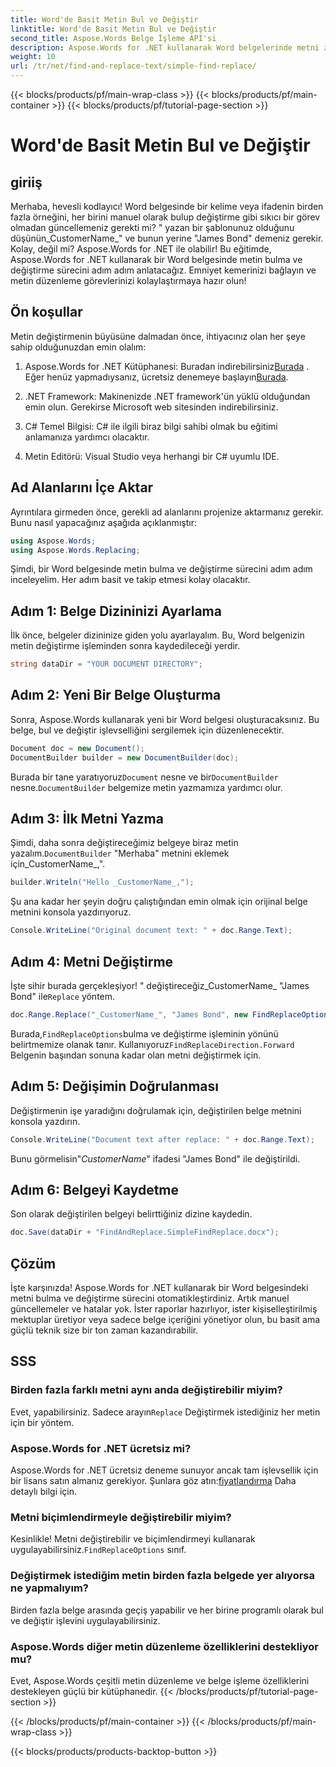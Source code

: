 ```yaml
---
title: Word'de Basit Metin Bul ve Değiştir
linktitle: Word'de Basit Metin Bul ve Değiştir
second_title: Aspose.Words Belge İşleme API'si
description: Aspose.Words for .NET kullanarak Word belgelerinde metni zahmetsizce nasıl bulacağınızı ve değiştireceğinizi öğrenin. Adım adım kılavuz dahildir.
weight: 10
url: /tr/net/find-and-replace-text/simple-find-replace/
---
```


{{< blocks/products/pf/main-wrap-class >}}
{{< blocks/products/pf/main-container >}}
{{< blocks/products/pf/tutorial-page-section >}}

# Word'de Basit Metin Bul ve Değiştir

## giriiş

Merhaba, hevesli kodlayıcı! Word belgesinde bir kelime veya ifadenin birden fazla örneğini, her birini manuel olarak bulup değiştirme gibi sıkıcı bir görev olmadan güncellemeniz gerekti mi? " yazan bir şablonunuz olduğunu düşünün_CustomerName_" ve bunun yerine "James Bond" demeniz gerekir. Kolay, değil mi? Aspose.Words for .NET ile olabilir! Bu eğitimde, Aspose.Words for .NET kullanarak bir Word belgesinde metin bulma ve değiştirme sürecini adım adım anlatacağız. Emniyet kemerinizi bağlayın ve metin düzenleme görevlerinizi kolaylaştırmaya hazır olun!

## Ön koşullar

Metin değiştirmenin büyüsüne dalmadan önce, ihtiyacınız olan her şeye sahip olduğunuzdan emin olalım:

1.  Aspose.Words for .NET Kütüphanesi: Buradan indirebilirsiniz[Burada](https://releases.aspose.com/words/net/) . Eğer henüz yapmadıysanız, ücretsiz denemeye başlayın[Burada](https://releases.aspose.com/).

2. .NET Framework: Makinenizde .NET framework'ün yüklü olduğundan emin olun. Gerekirse Microsoft web sitesinden indirebilirsiniz.

3. C# Temel Bilgisi: C# ile ilgili biraz bilgi sahibi olmak bu eğitimi anlamanıza yardımcı olacaktır.

4. Metin Editörü: Visual Studio veya herhangi bir C# uyumlu IDE.

## Ad Alanlarını İçe Aktar

Ayrıntılara girmeden önce, gerekli ad alanlarını projenize aktarmanız gerekir. Bunu nasıl yapacağınız aşağıda açıklanmıştır:

```csharp
using Aspose.Words;
using Aspose.Words.Replacing;
```

Şimdi, bir Word belgesinde metin bulma ve değiştirme sürecini adım adım inceleyelim. Her adım basit ve takip etmesi kolay olacaktır.

## Adım 1: Belge Dizininizi Ayarlama

İlk önce, belgeler dizininize giden yolu ayarlayalım. Bu, Word belgenizin metin değiştirme işleminden sonra kaydedileceği yerdir.

```csharp
string dataDir = "YOUR DOCUMENT DIRECTORY";
```

## Adım 2: Yeni Bir Belge Oluşturma

Sonra, Aspose.Words kullanarak yeni bir Word belgesi oluşturacaksınız. Bu belge, bul ve değiştir işlevselliğini sergilemek için düzenlenecektir.

```csharp
Document doc = new Document();
DocumentBuilder builder = new DocumentBuilder(doc);
```

 Burada bir tane yaratıyoruz`Document` nesne ve bir`DocumentBuilder` nesne.`DocumentBuilder` belgemize metin yazmamıza yardımcı olur.

## Adım 3: İlk Metni Yazma

 Şimdi, daha sonra değiştireceğimiz belgeye biraz metin yazalım.`DocumentBuilder` "Merhaba" metnini eklemek için_CustomerName_,".

```csharp
builder.Writeln("Hello _CustomerName_,");
```

Şu ana kadar her şeyin doğru çalıştığından emin olmak için orijinal belge metnini konsola yazdırıyoruz.

```csharp
Console.WriteLine("Original document text: " + doc.Range.Text);
```

## Adım 4: Metni Değiştirme

İşte sihir burada gerçekleşiyor! " değiştireceğiz_CustomerName_ "James Bond" ile`Replace` yöntem. 

```csharp
doc.Range.Replace("_CustomerName_", "James Bond", new FindReplaceOptions(FindReplaceDirection.Forward));
```

 Burada,`FindReplaceOptions`bulma ve değiştirme işleminin yönünü belirtmemize olanak tanır. Kullanıyoruz`FindReplaceDirection.Forward` Belgenin başından sonuna kadar olan metni değiştirmek için.

## Adım 5: Değişimin Doğrulanması

Değiştirmenin işe yaradığını doğrulamak için, değiştirilen belge metnini konsola yazdırın.

```csharp
Console.WriteLine("Document text after replace: " + doc.Range.Text);
```

Bunu görmelisin"_CustomerName_" ifadesi "James Bond" ile değiştirildi.

## Adım 6: Belgeyi Kaydetme

Son olarak değiştirilen belgeyi belirttiğiniz dizine kaydedin.

```csharp
doc.Save(dataDir + "FindAndReplace.SimpleFindReplace.docx");
```

## Çözüm

İşte karşınızda! Aspose.Words for .NET kullanarak bir Word belgesindeki metni bulma ve değiştirme sürecini otomatikleştirdiniz. Artık manuel güncellemeler ve hatalar yok. İster raporlar hazırlıyor, ister kişiselleştirilmiş mektuplar üretiyor veya sadece belge içeriğini yönetiyor olun, bu basit ama güçlü teknik size bir ton zaman kazandırabilir.

## SSS

### Birden fazla farklı metni aynı anda değiştirebilir miyim?
 Evet, yapabilirsiniz. Sadece arayın`Replace` Değiştirmek istediğiniz her metin için bir yöntem.

### Aspose.Words for .NET ücretsiz mi?
Aspose.Words for .NET ücretsiz deneme sunuyor ancak tam işlevsellik için bir lisans satın almanız gerekiyor. Şunlara göz atın:[fiyatlandırma](https://purchase.aspose.com/buy) Daha detaylı bilgi için.

### Metni biçimlendirmeyle değiştirebilir miyim?
 Kesinlikle! Metni değiştirebilir ve biçimlendirmeyi kullanarak uygulayabilirsiniz.`FindReplaceOptions` sınıf.

### Değiştirmek istediğim metin birden fazla belgede yer alıyorsa ne yapmalıyım?
Birden fazla belge arasında geçiş yapabilir ve her birine programlı olarak bul ve değiştir işlevini uygulayabilirsiniz.

### Aspose.Words diğer metin düzenleme özelliklerini destekliyor mu?
Evet, Aspose.Words çeşitli metin düzenleme ve belge işleme özelliklerini destekleyen güçlü bir kütüphanedir.
{{< /blocks/products/pf/tutorial-page-section >}}

{{< /blocks/products/pf/main-container >}}
{{< /blocks/products/pf/main-wrap-class >}}

{{< blocks/products/products-backtop-button >}}
